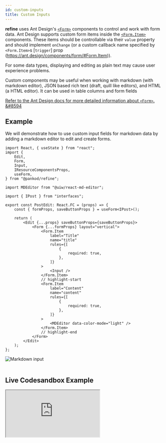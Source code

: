 ```yaml
---
id: custom-inputs
title: Custom Inputs
---
```



**refine** uses Ant Design's [`<Form>`](https://ant.design/components/form/) components to control and work with form data. Ant Design supports custom form items inside the [`<Form.Item>`](https://ant.design/components/form/#Form.Item) components. These items should be controllable via their `value` property and should implement `onChange` (or a custom callback name specified by `<Form.Item>`s [`trigger`] prop (https://ant.design/components/form/#Form.Item)).

For some data types, displaying and editing as plain text may cause user experience problems.

Custom components may be useful when working with markdown (with markdown editor), JSON based rich text (draft, quill like editors), and HTML (a HTML editor). It can be used in table columns and form fields

[Refer to the Ant Design docs for more detailed information about `<Form>`. &#8594](https://ant.design/components/form/)

## Example

We will demonstrate how to use custom input fields for markdown data by adding a markdown editor to edit and create forms.

```tsx title="/src/pages/posts/edit.tsx"
import React, { useState } from "react";
import {
    Edit,
    Form,
    Input,
    IResourceComponentsProps,
    useForm,
} from "@pankod/refine";

import MDEditor from "@uiw/react-md-editor";

import { IPost } from "interfaces";

export const PostEdit: React.FC = (props) => {
    const { formProps, saveButtonProps } = useForm<IPost>();

    return (
        <Edit {...props} saveButtonProps={saveButtonProps}>
            <Form {...formProps} layout="vertical">
                <Form.Item
                    label="Title"
                    name="title"
                    rules={[
                        {
                            required: true,
                        },
                    ]}
                >
                    <Input />
                </Form.Item>
                // highlight-start
                <Form.Item
                    label="Content"
                    name="content"
                    rules={[
                        {
                            required: true,
                        },
                    ]}
                >
                    <MDEditor data-color-mode="light" />
                </Form.Item>
                // highlight-end
            </Form>
        </Edit>
    );
};
```

<div class="img-container">
    <div class="window">
        <div class="control red"></div>
        <div class="control orange"></div>
        <div class="control green"></div>
    </div>
    <img src="https://refine.ams3.cdn.digitaloceanspaces.com/website/static/img/guides-and-concepts/components/inputs/custom-inputs/markdown-input.png" alt="Markdown input" />
</div>
<br/>

## Live Codesandbox Example

<iframe src="https://codesandbox.io/embed/refine-custom-inputs-example-07ccy?autoresize=1&fontsize=14&theme=dark&view=preview"
    style={{width: "100%", height:"80vh", border: "0px", borderRadius: "8px", overflow:"hidden"}}
    title="refine-custom-inputs-example"
    allow="accelerometer; ambient-light-sensor; camera; encrypted-media; geolocation; gyroscope; hid; microphone; midi; payment; usb; vr; xr-spatial-tracking"
    sandbox="allow-forms allow-modals allow-popups allow-presentation allow-same-origin allow-scripts"
></iframe>
